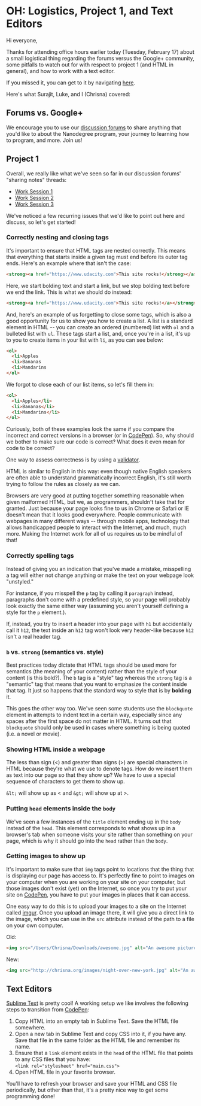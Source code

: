 # OH: Logistics, Project 1, and Text Editors

Hi everyone,

Thanks for attending office hours earlier today (Tuesday, February 17) about a
small logistical thing regarding the forums versus the Google+ community, some
pitfalls to watch out for with respect to project 1 (and HTML in general), and
how to work with a text editor.

If you missed it, you can get to it by navigating [here][hangout].

Here's what Surajit, Luke, and I (Chrisna) covered:

## Forums vs. Google+

We encourage you to use our [discussion forums][discourse] to share anything
that you'd like to about the Nanodegree program, your journey to learning how
to program, and more. Join us!

## Project 1

Overall, we really like what we've seen so far in our discussion forums'
"sharing notes" threads:

- [Work Session 1][ws1]
- [Work Session 2][ws2]
- [Work Session 3][ws3]

We've noticed a few recurring issues that we'd like to point out here and
discuss, so let's get started!

### Correctly nesting and closing tags

It's important to ensure that HTML tags are nested correctly. This means that
everything that starts inside a given tag must end before its outer tag ends.
Here's an example where that isn't the case:

```html
<strong><a href="https://www.udacity.com">This site rocks!</strong></a>
```

Here, we start bolding text and start a link, but we stop bolding text before
we end the link. This is what we should do instead:

```html
<strong><a href="https://www.udacity.com">This site rocks!</a></strong>
```

And, here's an example of us forgetting to close some tags, which is also a
good opportunity for us to show you how to create a list. A list is a standard
element in HTML -- you can create an ordered (numbered) list with `ol` and a
bulleted list with `ul`. These tags start a list, and, once you're in a list,
it's up to you to create items in your list with `li`, as you can see below:

```html
<ol>
  <li>Apples
  <li>Bananas
  <li>Mandarins
</ol>
```

We forgot to close each of our list items, so let's fill them in:

```html
<ol>
  <li>Apples</li>
  <li>Bananas</li>
  <li>Mandarins</li>
</ol>
```

Curiously, both of these examples look the same if you compare the incorrect
and correct versions in a browser (or in [CodePen][cp]). So, why should we
bother to make sure our code is correct? What does it even mean for code to be
correct?

One way to assess correctness is by using a [validator][w3c].

HTML is similar to English in this way: even though native English speakers are
often able to understand grammatically incorrect English, it's still worth
trying to follow the rules as closely as we can.

Browsers are very good at putting together something reasonable when given
malformed HTML, but we, as programmers, shouldn't take that for granted. Just
because your page looks fine to us in Chrome or Safari or IE doesn't mean that
it looks good everywhere. People communicate with webpages in many different
ways -- through mobile apps, technology that allows handicapped people to
interact with the Internet, and much, much more. Making the Internet work for
all of us requires us to be mindful of that!

### Correctly spelling tags

Instead of giving you an indication that you've made a mistake, misspelling a
tag will either not change anything or make the text on your webpage look
"unstyled."

For instance, if you misspell the `p` tag by calling it `paragraph` instead,
paragraphs don't come with a predefined style, so your page will probably look
exactly the same either way (assuming you aren't yourself defining a style for
the `p` element.).

If, instead, you try to insert a header into your page with `h1` but
accidentally call it `h12`, the text inside an `h12` tag won't look very
header-like because `h12` isn't a real header tag.

### `b` vs. `strong` (semantics vs. style)

Best practices today dictate that HTML tags should be used more for semantics
(the meaning of your content) rather than the style of your content (is this
bold?). The `b` tag is a "style" tag whereas the `strong` tag is a "semantic"
tag that means that you want to emphasize the content inside that tag. It just
so happens that the standard way to style that is by **bolding** it.

This goes the other way too. We've seen some students use the `blockquote`
element in attempts to indent text in a certain way, especially since any
spaces after the first space do not matter in HTML. It turns out that
`blockquote` should only be used in cases where something is being quoted (i.e.
a novel or movie).

### Showing HTML inside a webpage

The less than sign (&lt;) and greater than signs (&gt;) are special characters
in HTML because they're what we use to denote tags. How do we insert them as
text into our page so that they show up? We have to use a special sequence of
characters to get them to show up.

`&lt;` will show up as &lt; and `&gt;` will show up at &gt;.

### Putting `head` elements inside the `body`

We've seen a few instances of the `title` element ending up in the `body`
instead of the `head`. This element corresponds to what shows up in a browser's
tab when someone visits your site rather than something on your page, which is
why it should go into the `head` rather than the `body`.

### Getting images to show up

It's important to make sure that `img` tags point to locations that the thing
that is displaying our page has access to. It's perfectly fine to point to
images on your computer when you are working on your site on your computer, but
those images don't exist (yet) on the Internet, so once you try to put your
site on [CodePen][cp], you have to put your images in places that it can
access.

One easy way to do this is to upload your images to a site on the Internet
called [imgur][i]. Once you upload an image there, it will give you a direct
link to the image, which you can use in the `src` attribute instead of the path
to a file on your own computer.

Old:

```html
<img src="/Users/Chrisna/Downloads/awesome.jpg" alt="An awesome picture">
```

New:

```html
<img src="http://chrisna.org/images/night-over-new-york.jpg" alt="An awesome picture">
```

## Text Editors

[Sublime Text][st] is pretty cool! A working setup we like involves the
following steps to transition from [CodePen][cp]:

1. Copy HTML into an empty tab in Sublime Text. Save the HTML file somewhere.
2. Open a new tab in Sublime Text and copy CSS into it, if you have any. Save
   that file in the same folder as the HTML file and remember its name.
3. Ensure that a `link` element exists in the `head` of the HTML file that
   points to any CSS files that you have:  
   `<link rel="stylesheet" href="main.css">`
4. Open HTML file in your favorite browser.

You'll have to refresh your browser and save your HTML and CSS file
periodically, but other than that, it's a pretty nice way to get some
programming done!

[hangout]: https://plus.google.com/events/cpuimfqjau4fv3nra5a98dnving
[discourse]: http://discussions.udacity.com
[ws1]: http://discussions.udacity.com/t/sharing-work-session-1-notes/2597
[ws2]: http://discussions.udacity.com/t/sharing-work-session-2-notes/2695
[ws3]: http://discussions.udacity.com/t/sharing-work-session-3-notes/3850
[cp]: http://codepen.io/pen/
[w3c]: http://validator.w3.org
[i]: http://imgur.com
[st]: http://www.sublimetext.com
